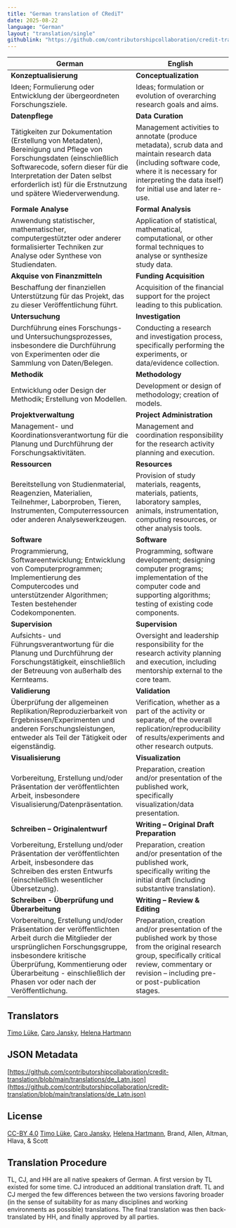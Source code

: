 ```yaml
---
title: "German translation of CRediT"
date: 2025-08-22
language: "German"
layout: "translation/single"
githublink: "https://github.com/contributorshipcollaboration/credit-translation/blob/main/translations/de_Latn.json"
---
```


| German | English |
| --- | --- |
| **Konzeptualisierung** | **Conceptualization** |
| Ideen; Formulierung oder Entwicklung der übergeordneten Forschungsziele. | Ideas; formulation or evolution of overarching research goals and aims. |
| **Datenpflege** | **Data Curation** |
| Tätigkeiten zur Dokumentation (Erstellung von Metadaten), Bereinigung und Pflege von Forschungsdaten (einschließlich Softwarecode, sofern dieser für die Interpretation der Daten selbst erforderlich ist) für die Erstnutzung und spätere Wiederverwendung. | Management activities to annotate (produce metadata), scrub data and maintain research data (including software code, where it is necessary for interpreting the data itself) for initial use and later re-use. |
| **Formale Analyse** | **Formal Analysis** |
| Anwendung statistischer, mathematischer, computergestützter oder anderer formalisierter Techniken zur Analyse oder Synthese von Studiendaten. | Application of statistical, mathematical, computational, or other formal techniques to analyse or synthesize study data. |
| **Akquise von Finanzmitteln** | **Funding Acquisition** |
| Beschaffung der finanziellen Unterstützung für das Projekt, das zu dieser Veröffentlichung führt. | Acquisition of the financial support for the project leading to this publication. |
| **Untersuchung** | **Investigation** |
| Durchführung eines Forschungs- und Untersuchungsprozesses, insbesondere die Durchführung von Experimenten oder die Sammlung von Daten/Belegen. | Conducting a research and investigation process, specifically performing the experiments, or data/evidence collection. |
| **Methodik** | **Methodology** |
| Entwicklung oder Design der Methodik; Erstellung von Modellen. | Development or design of methodology; creation of models. |
| **Projektverwaltung** | **Project Administration** |
| Management- und Koordinationsverantwortung für die Planung und Durchführung der Forschungsaktivitäten. | Management and coordination responsibility for the research activity planning and execution. |
| **Ressourcen** | **Resources** |
| Bereitstellung von Studienmaterial, Reagenzien, Materialien, Teilnehmer, Laborproben, Tieren, Instrumenten, Computerressourcen oder anderen Analysewerkzeugen. | Provision of study materials, reagents, materials, patients, laboratory samples, animals, instrumentation, computing resources, or other analysis tools. |
| **Software** | **Software** |
| Programmierung, Softwareentwicklung; Entwicklung von Computerprogrammen; Implementierung des Computercodes und unterstützender Algorithmen; Testen bestehender Codekomponenten. | Programming, software development; designing computer programs; implementation of the computer code and supporting algorithms; testing of existing code components. |
| **Supervision** | **Supervision** |
| Aufsichts- und Führungsverantwortung für die Planung und Durchführung der Forschungstätigkeit, einschließlich der Betreuung von außerhalb des Kernteams. | Oversight and leadership responsibility for the research activity planning and execution, including mentorship external to the core team. |
| **Validierung** | **Validation** |
| Überprüfung der allgemeinen Replikation/Reproduzierbarkeit von Ergebnissen/Experimenten und anderen Forschungsleistungen, entweder als Teil der Tätigkeit oder eigenständig. | Verification, whether as a part of the activity or separate, of the overall replication/reproducibility of results/experiments and other research outputs. |
| **Visualisierung** | **Visualization** |
| Vorbereitung, Erstellung und/oder Präsentation der veröffentlichten Arbeit, insbesondere Visualisierung/Datenpräsentation. | Preparation, creation and/or presentation of the published work, specifically visualization/data presentation. |
| **Schreiben – Originalentwurf** | **Writing – Original Draft Preparation** |
| Vorbereitung, Erstellung und/oder Präsentation der veröffentlichten Arbeit, insbesondere das Schreiben des ersten Entwurfs (einschließlich wesentlicher Übersetzung). | Preparation, creation and/or presentation of the published work, specifically writing the initial draft (including substantive translation). |
| **Schreiben - Überprüfung und Überarbeitung** | **Writing – Review & Editing** |
| Vorbereitung, Erstellung und/oder Präsentation der veröffentlichten Arbeit durch die Mitglieder der ursprünglichen Forschungsgruppe, insbesondere kritische Überprüfung, Kommentierung oder Überarbeitung - einschließlich der Phasen vor oder nach der Veröffentlichung. | Preparation, creation and/or presentation of the published work by those from the original research group, specifically critical review, commentary or revision – including pre- or post-publication stages. |

## Translators

[Timo  Lüke](https://orcid.org/0000-0002-2603-7341), [Caro  Jansky](https://orcid.org/tba), [Helena  Hartmann](https://orcid.org/0000-0002-1331-6683)

## JSON Metadata

[https://github.com/contributorshipcollaboration/credit-translation/blob/main/translations/de_Latn.json](https://github.com/contributorshipcollaboration/credit-translation/blob/main/translations/de_Latn.json)

## License

[CC-BY 4.0](https://creativecommons.org/licenses/by/4.0/) [Timo  Lüke](https://orcid.org/0000-0002-2603-7341), [Caro  Jansky](https://orcid.org/tba), [Helena  Hartmann](https://orcid.org/0000-0002-1331-6683), Brand, Allen, Altman, Hlava, & Scott

## Translation Procedure

TL, CJ, and HH are all native speakers of German. A first version by TL existed for some time. CJ introduced an additional translation draft. TL and CJ merged the few differences between the two versions favoring broader (in the sense of suitability for as many disciplines and working environments as possible) translations. The final translation was then back-translated by HH, and finally approved by all parties.